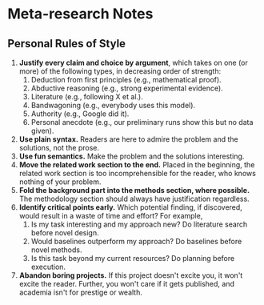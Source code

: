 # Meta-research Notes

## Personal Rules of Style

1. **Justify every claim and choice by argument**, which takes on one (or more) of the following types, in decreasing order of strength:
   1. Deduction from first principles (e.g., mathematical proof).
   2. Abductive reasoning (e.g., strong experimental evidence).
   3. Literature (e.g., following X et al.).
   4. Bandwagoning (e.g., everybody uses this model).
   5. Authority (e.g., Google did it).
   6. Personal anecdote (e.g., our preliminary runs show this but no data given).
2. **Use plain syntax.** Readers are here to admire the problem and the solutions, not the prose.
3. **Use fun semantics.** Make the problem and the solutions interesting.
4. **Move the related work section to the end.** Placed in the beginning, the related work section is too incomprehensible for the reader, who knows nothing of your problem.
5. **Fold the background part into the methods section, where possible.** The methodology section should always have justification regardless.
6. **Identify critical points early.** Which potential finding, if discovered, would result in a waste of time and effort? For example,
   1. Is my task interesting and my approach new? Do literature search before novel design.
   2. Would baselines outperform my approach? Do baselines before novel methods.
   3. Is this task beyond my current resources? Do planning before execution.
7. **Abandon boring projects.** If this project doesn't excite you, it won't excite the reader. Further, you won't care if it gets published, and academia isn't for prestige or wealth.